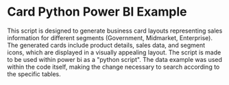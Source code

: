 # Card Python Power BI Example
This script is designed to generate business card layouts representing sales information for different segments (Government, Midmarket, Enterprise). The generated cards include product details, sales data, and segment icons, which are displayed in a visually appealing layout. The script is made to be used within power bi as a "python script". The data example was used within the code itself, making the change necessary to search according to the specific tables.
